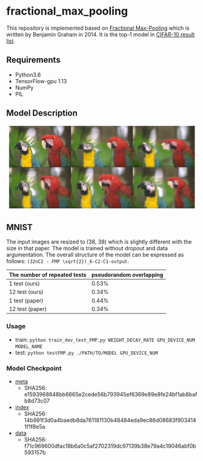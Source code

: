 # fractional_max_pooling
This repository is implemented based on [Fractional Max-Pooling](https://arxiv.org/abs/1412.6071) which is written by Benjamin Graham in 2014. It is the top-1 model in [CIFAR-10 result list](http://rodrigob.github.io/are_we_there_yet/build/classification_datasets_results.html#43494641522d3130).
## Requirements
- Python3.6
- TensorFlow-gpu 1.13
- NumPy
- PIL

## Model Description
![The effect of fractional max-pooling](./imgs/fractional_max_pooling.png)
## MNIST
The input images are resized to (38, 38) which is slightly different with the size in that paper. The model is trained without dropout and data argumentation. The overall structure of the model can be expressed as follows: `(32nC2 - FMP \sqrt{2})_6-C2-C1-output`.

| The number of repeated tests 	| pseudorandom overlapping 	|
|---------------------------|----------------------|
| 1 test (ours)				   	|   0.53%                  	|
| 12 test (ours)                |   0.34%                  	|
| 1 test (paper)				|	0.44%					|
| 12 test (paper)				|   0.34%					|

### Usage
- train: `python train_dev_test_FMP.py WEIGHT_DECAY_RATE GPU_DEVICE_NUM MODEL_NAME`
- test: `python testFMP.py ./PATH/TO/MODEL GPU_DEVICE_NUM`

### Model Checkpoint
- [meta](https://cloud.tsinghua.edu.cn/f/4773c8f9ca694b9dbdc4/?dl=1)
    - SHA256: e1593968648bb6665e2cede56b793945ef6369e89e8fe24bf1ab8bafb8d73c07
- [index](https://cloud.tsinghua.edu.cn/f/781d47b47ee549d9831e/?dl=1)
    - SHA256: 14b991f3d0a4baedb8da761181130b48484eda9ec86d08683f9034141f1f8e5a
- [data](https://cloud.tsinghua.edu.cn/f/fcc97c71d2c74c38b527/?dl=1)
    - SHA256: f71c969600dfac18b6a0c5af2702319dc97139b38e79a4c19046abf0b593157b
